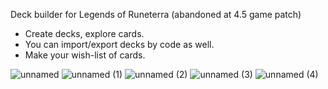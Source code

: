 
Deck builder for Legends of Runeterra (abandoned at 4.5 game patch)

* Create decks, explore cards.
* You can import/export decks by code as well.
* Make your wish-list of cards.

![unnamed](https://github.com/promych/lot-decker/assets/8295994/a122a18e-35fd-409b-af2b-55cc1882924f)
![unnamed (1)](https://github.com/promych/lot-decker/assets/8295994/484c699c-ed7f-46cc-8ad6-05e90322dfce)
![unnamed (2)](https://github.com/promych/lot-decker/assets/8295994/24bd5b70-ccf3-478c-b00b-fb31e6696116)
![unnamed (3)](https://github.com/promych/lot-decker/assets/8295994/678af8f3-253a-4525-aaec-9d1fa4541e63)
![unnamed (4)](https://github.com/promych/lot-decker/assets/8295994/73e7e0eb-1958-49fd-aa7a-5f2e405b4c97)
